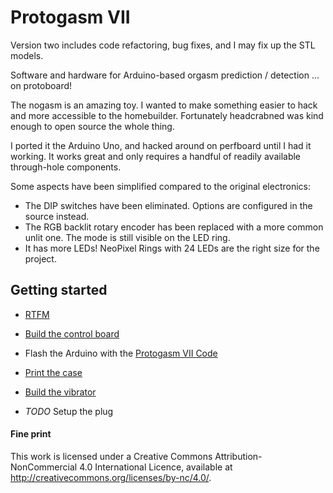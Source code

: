 # Protogasm VII
Version two includes code refactoring, bug fixes, and I may fix up the STL models.


Software and hardware for Arduino-based orgasm prediction / detection ... on protoboard!

The nogasm is an amazing toy.  I wanted to make something easier to hack and more accessible to the homebuilder.  Fortunately headcrabned was kind enough to open source the whole thing.

I ported it the Arduino Uno, and hacked around on perfboard until I had it working.  It works great and only requires a handful of readily available through-hole components.

Some aspects have been simplified compared to the original electronics:
* The DIP switches have been eliminated.  Options are configured in the source instead.
* The RGB backlit rotary encoder has been replaced with a more common unlit one.  The mode is still visible on the LED ring.
* It has more LEDs!  NeoPixel Rings with 24 LEDs are the right size for the project.

## Getting started

* [RTFM](User%20Guide.pdf)

* [Build the control board](pcb/)
* Flash the Arduino with the [Protogasm VII Code](code/protogasm_vii.ino)
* [Print the case](case/)
* [Build the vibrator](vibrator/)
* *TODO* Setup the plug

#### Fine print
This work is licensed under a Creative Commons Attribution-NonCommercial 4.0 International Licence, available at http://creativecommons.org/licenses/by-nc/4.0/.
